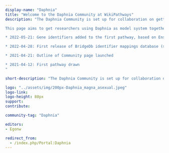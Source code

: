 ```yaml
---
display-name: "Daphnia"
title: "Welcome to the Daphnia Community at WikiPathways"
description: "The Daphnia Community is set up for collaboration on getting knowledge together about the biological processes in the [Daphnia magna](https://en.wikipedia.org/wiki/Daphnia_magna) species. Browse, draw, analyze, download, publish and share Daphnia pathways of your interest.

This page aims to get researchers using Daphnia as model system together and develop a biological pathway knowledge base to support understanding experimental data, particular (multi)omics data.

* 2022-05-21: Gene identifiers added to the first pathway, based on Ensembl gene name matches

* 2022-04-28: First release of BridgeDb identifier mappings database (see [https://zenodo.org/record/6500401](https://zenodo.org/record/6500401))

* 2021-04-21: Outline of Community page launched

* 2021-04-12: First pathway drawn
"

short-description: "The Daphnia Community is set up for collaboration on getting knowledge together about the biological processes in the Daphnia magna species."

logo: "../assets/img/200px-Daphnia_magna_asexual.jpeg"
logo-link: 
logo-height: 80px
support: 
contribute:

community-tag: "Daphnia"

editors:
- Egonw

redirect_from:
  - /index.php/Portal:Daphnia 
---
```

